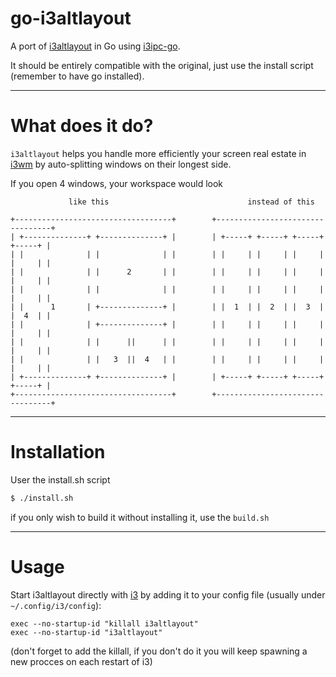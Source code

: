 # go-i3altlayout
A port of [i3altlayout](https://github.com/deadc0de6/i3altlayout) in Go using [i3ipc-go](https://github.com/mdirkse/i3ipc-go).

It should be entirely compatible with the original, just use the install script (remember to have go installed).

---

# What does it do?
`i3altlayout` helps you handle more efficiently your screen real estate in [i3wm](https://i3wm.org/)
by auto-splitting windows on their longest side.

If you open 4 windows, your workspace would look

```
             like this                               instead of this

+-----------------------------------+        +---------------------------------+
| +--------------+ +--------------+ |        | +-----+ +-----+ +-----+ +-----+ |
| |              | |              | |        | |     | |     | |     | |     | |
| |              | |      2       | |        | |     | |     | |     | |     | |
| |              | |              | |        | |     | |     | |     | |     | |
| |      1       | +--------------+ |        | |  1  | |  2  | |  3  | |  4  | |
| |              | +--------------+ |        | |     | |     | |     | |     | |
| |              | |      ||      | |        | |     | |     | |     | |     | |
| |              | |   3  ||  4   | |        | |     | |     | |     | |     | |
| +--------------+ +--------------+ |        | +-----+ +-----+ +-----+ +-----+ |
+-----------------------------------+        +---------------------------------+
```

---

# Installation

User the install.sh script
```bash
$ ./install.sh
```
if you only wish to build it without installing it, use the `build.sh`

---

# Usage

Start i3altlayout directly with [i3](https://i3wm.org/) by adding it to your config file
(usually under `~/.config/i3/config`):
```
exec --no-startup-id "killall i3altlayout"
exec --no-startup-id "i3altlayout"
```
(don't forget to add the killall, if you don't do it you will keep spawning a new procces on each restart of i3)
